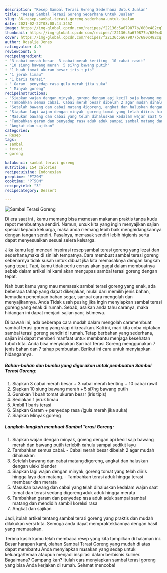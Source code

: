 ```yaml
---
description: "Resep Sambal Terasi Goreng Sederhana Untuk Jualan"
title: "Resep Sambal Terasi Goreng Sederhana Untuk Jualan"
slug: 86-resep-sambal-terasi-goreng-sederhana-untuk-jualan
date: 2021-02-22T08:08:44.345Z
image: https://img-global.cpcdn.com/recipes/f22136c5a679877b/680x482cq70/sambal-terasi-goreng-foto-resep-utama.jpg
thumbnail: https://img-global.cpcdn.com/recipes/f22136c5a679877b/680x482cq70/sambal-terasi-goreng-foto-resep-utama.jpg
cover: https://img-global.cpcdn.com/recipes/f22136c5a679877b/680x482cq70/sambal-terasi-goreng-foto-resep-utama.jpg
author: Rosalie Jones
ratingvalue: 4.9
reviewcount: 5
recipeingredient:
- "3 cabai merah besar  3 cabai merah keriting  10 cabai rawit"
- "10 siung bawang merah  5 si7ng bawang putih"
- "1 buah tomat ukuran besar iris tipis"
- "1 jeruk limau"
- "1 baris terasi"
- " Garam  penyedap rasa gula merah jika suka"
- " Minyak goreng"
recipeinstructions:
- "Siapkan wajan dengan minyak, goreng dengan api kecil saja bawang merah dan bawang putih terlebih dahulu sampai sedikit layu"
- "Tambahkan semua cabai. Cabai merah besar dibelah 2 agar mudah dihaluskan"
- "Setelah bawang dan cabai matang digoreng, angkat dan haluskan dengan ulek/ blender"
- "Siapkan lagi wajan dengan minyak, goreng tomat yang telah diiris hingga layu dan matang. Tambahkan terasi aduk hingga terasi membaur dan merata"
- "Masukan bawang dan cabai yang telah dihaluskan kedalam wajan saat tomat dan terasi sedang digoreng aduk aduk hingga merata"
- "Tambahkan garam dan penyedap rasa aduk aduk sampai sambal matang dan mendidih sambil koreksi rasa"
- "Angkat dan sajikan"
categories:
- Resep
tags:
- sambal
- terasi
- goreng

katakunci: sambal terasi goreng 
nutrition: 154 calories
recipecuisine: Indonesian
preptime: "PT29M"
cooktime: "PT50M"
recipeyield: "3"
recipecategory: Dessert

---
```



![Sambal Terasi Goreng](https://img-global.cpcdn.com/recipes/f22136c5a679877b/680x482cq70/sambal-terasi-goreng-foto-resep-utama.jpg)

Di era  saat ini , kamu memang bisa memesan makanan praktis tanpa kudu repot membuatnya sendiri. Namun, untuk kita yang ingin menyajikan sajian special kepada keluarga, maka anda memang lebih baik menghidangkannya dengan tangan sendiri. Pasalnya, memasak sendiri lebih higienis serta dapat menyesuaikan sesuai selera keluarga.

Jika kamu lagi mencari inspirasi resep sambal terasi goreng yang lezat dan sederhana,maka di sinilah tempatnya. Cara membuat sambal terasi goreng  sebenarnya tidak susah untuk dibuat jika kita memasaknya dengan langkah yang tepat. Tapi, kamu tidak perlu cemas akan gagal dalam membuatnya 
sebab dalam artikel ini kami akan mengupas sambal terasi goreng dengan tepat.  



Nah buat kamu yang mau memasak sambal terasi goreng yang enak, ada beberapa tahap yang dapat dikerjakan, mulai dari memilih jenis bahan, kemudian penentuan bahan segar, sampai cara mengolah dan menyajikannya. Anda Tidak usah pusing jika ingin menyiapkan sambal terasi goreng yang enak di rumah. Sebab, asalkan anda  tahu caranya, maka hidangan ini dapat menjadi sajian yang istimewa.

Di bawah ini, ada beberapa cara mudah dalam mengolah caramembuat sambal terasi goreng yang siap dikreasikan. Kali ini, mari kita coba ciptakan sambal terasi goreng sendiri di rumah. Tetap berbahan yang sederhana, sajian ini dapat memberi manfaat untuk membantu menjaga kesehatan tubuh kita. Anda bisa menyiapkan Sambal Terasi Goreng menggunakan 7 jenis bahan dan 7 tahap pembuatan. Berikut ini cara untuk menyiapkan hidangannya.

<!--inarticleads1-->

##### Bahan-bahan dan bumbu yang digunakan untuk pembuatan Sambal Terasi Goreng:

1. Siapkan 3 cabai merah besar + 3 cabai merah keriting + 10 cabai rawit
1. Siapkan 10 siung bawang merah + 5 si7ng bawang putih
1. Gunakan 1 buah tomat ukuran besar (iris tipis)
1. Sediakan 1 jeruk limau
1. Ambil 1 baris terasi
1. Siapkan  Garam + penyedap rasa /(gula merah jika suka)
1. Siapkan  Minyak goreng




<!--inarticleads2-->

##### Langkah-langkah membuat Sambal Terasi Goreng:

1. Siapkan wajan dengan minyak, goreng dengan api kecil saja bawang merah dan bawang putih terlebih dahulu sampai sedikit layu
1. Tambahkan semua cabai. - Cabai merah besar dibelah 2 agar mudah dihaluskan
1. Setelah bawang dan cabai matang digoreng, angkat dan haluskan dengan ulek/ blender
1. Siapkan lagi wajan dengan minyak, goreng tomat yang telah diiris hingga layu dan matang. - Tambahkan terasi aduk hingga terasi membaur dan merata
1. Masukan bawang dan cabai yang telah dihaluskan kedalam wajan saat tomat dan terasi sedang digoreng aduk aduk hingga merata
1. Tambahkan garam dan penyedap rasa aduk aduk sampai sambal matang dan mendidih sambil koreksi rasa
1. Angkat dan sajikan




Jadi, itulah artikel tentang  sambal terasi goreng  yang praktis dan mudah dilakukan versi kita. Semoga anda dapat mempraktekkannya dengan hasil yang memuaskan. 

Terima kasih kamu telah membaca resep yang kita tampilkan di halaman ini. Besar harapan kami, olahan  Sambal Terasi Goreng yang mudah di atas dapat membantu Anda menyiapkan masakan yang sedap untuk keluarga/teman ataupun menjadi inspirasi dalam berbisnis kuliner. Bagaimana? Gampang kan? Itulah cara menyiapkan sambal terasi goreng yang bisa Anda kerjakan di rumah. Selamat mencoba!


